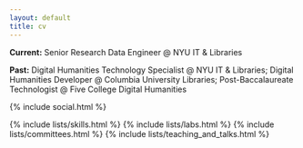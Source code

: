 ```yaml
---
layout: default
title: cv
---
```


<p class="max-w-prose pb-2">
    <b>Current:</b> Senior Research Data Engineer @ NYU IT & Libraries
</p>
<p class="max-w-prose pb-2">
    <b>Past:</b> Digital Humanities Technology Specialist @ NYU IT & Libraries; Digital Humanities Developer @ Columbia University Libraries; Post-Baccalaureate Technologist @ Five College Digital Humanities
</p>
{% include social.html %}

<br>

{% include lists/skills.html %}
{% include lists/labs.html %}
{% include lists/committees.html %}
{% include lists/teaching_and_talks.html %}

<br><br>
<br><br>